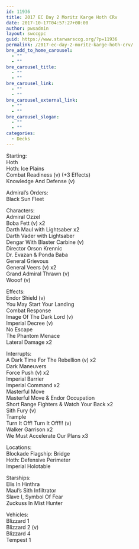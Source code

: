 ```yaml
---
id: 11936
title: 2017 EC Day 2 Moritz Karge Hoth CRv
date: 2017-10-17T04:57:27+00:00
author: pwsadmin
layout: swccgpc
guid: https://www.starwarsccg.org/?p=11936
permalink: /2017-ec-day-2-moritz-karge-hoth-crv/
bre_add_to_home_carousel:
  - ""
  - ""
bre_carousel_title:
  - ""
  - ""
bre_carousel_link:
  - ""
  - ""
bre_carousel_external_link:
  - ""
  - ""
bre_carousel_slogan:
  - ""
  - ""
categories:
  - Decks
---
```

Starting:  
Hoth  
Hoth: Ice Plains  
Combat Readiness (v) (+3 Effects)  
Knowledge And Defense (v)

Admiral’s Orders:  
Black Sun Fleet

Characters:  
Admiral Ozzel  
Boba Fett (v) x2  
Darth Maul with Lightsaber x2  
Darth Vader with Lightsaber  
Dengar With Blaster Carbine (v)  
Director Orson Krennic  
Dr. Evazan & Ponda Baba  
General Grievous  
General Veers (v) x2  
Grand Admiral Thrawn (v)  
Wooof (v)

Effects:  
Endor Shield (v)  
You May Start Your Landing  
Combat Response  
Image Of The Dark Lord (v)  
Imperial Decree (v)  
No Escape  
The Phantom Menace  
Lateral Damage x2

Interrupts:  
A Dark Time For The Rebellion (v) x2  
Dark Maneuvers  
Force Push (v) x2  
Imperial Barrier  
Imperial Command x2  
Masterful Move  
Masterful Move & Endor Occupation  
Short Range Fighters & Watch Your Back x2  
Sith Fury (v)  
Trample  
Turn It Off! Turn It Off!!! (v)  
Walker Garrison x2  
We Must Accelerate Our Plans x3

Locations:  
Blockade Flagship: Bridge  
Hoth: Defensive Perimeter  
Imperial Holotable

Starships:  
Elis In Hinthra  
Maul’s Sith Infiltrator  
Slave I, Symbol Of Fear  
Zuckuss In Mist Hunter

Vehicles:  
Blizzard 1  
Blizzard 2 (v)  
Blizzard 4  
Tempest 1